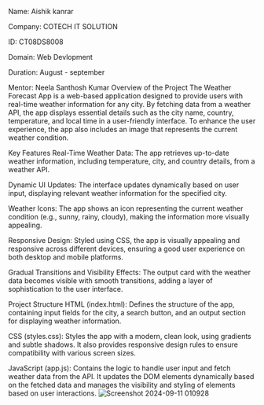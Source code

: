 Name: Aishik kanrar

Company: COTECH IT SOLUTION

ID: CT08DS8008

Domain: Web Devlopment

Duration: August - september

Mentor: Neela Santhosh Kumar Overview of the Project The Weather Forecast App is a web-based application designed to provide users with real-time weather information for any city. By fetching data from a weather API, the app displays essential details such as the city name, country, temperature, and local time in a user-friendly interface. To enhance the user experience, the app also includes an image that represents the current weather condition.

Key Features Real-Time Weather Data: The app retrieves up-to-date weather information, including temperature, city, and country details, from a weather API.

Dynamic UI Updates: The interface updates dynamically based on user input, displaying relevant weather information for the specified city.

Weather Icons: The app shows an icon representing the current weather condition (e.g., sunny, rainy, cloudy), making the information more visually appealing.

Responsive Design: Styled using CSS, the app is visually appealing and responsive across different devices, ensuring a good user experience on both desktop and mobile platforms.

Gradual Transitions and Visibility Effects: The output card with the weather data becomes visible with smooth transitions, adding a layer of sophistication to the user interface.

Project Structure HTML (index.html): Defines the structure of the app, containing input fields for the city, a search button, and an output section for displaying weather information.

CSS (styles.css): Styles the app with a modern, clean look, using gradients and subtle shadows. It also provides responsive design rules to ensure compatibility with various screen sizes.

JavaScript (app.js): Contains the logic to handle user input and fetch weather data from the API. It updates the DOM elements dynamically based on the fetched data and manages the visibility and styling of elements based on user interactions.
![Screenshot 2024-09-11 010928](https://github.com/user-attachments/assets/aaf293b7-897e-4f44-8fd8-e221ebf1f4e4)

